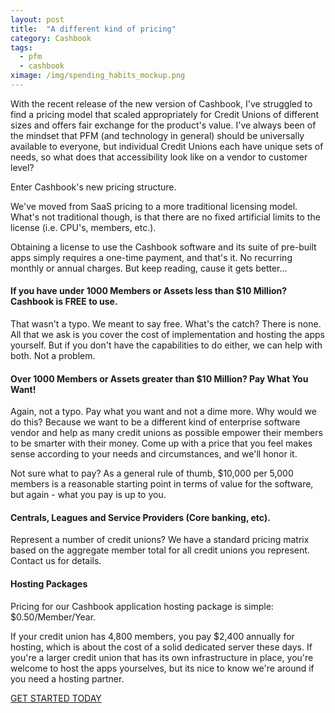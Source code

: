 ```yaml
---
layout: post
title:  "A different kind of pricing"
category: Cashbook
tags:
  - pfm
  - cashbook
ximage: /img/spending_habits_mockup.png
---
```

With the recent release of the new version of Cashbook, I've struggled to find a pricing model that scaled appropriately for Credit Unions of different sizes and offers fair exchange for the product's value. I've always been of the mindset that PFM (and technology in general) should be universally available to everyone, but individual Credit Unions each have unique sets of needs, so what does that accessibility look like on a vendor to customer level?

Enter Cashbook's new pricing structure.  

We've moved from SaaS pricing to a more traditional licensing model. What's not traditional though, is that there are no fixed artificial limits to the license (i.e. CPU's, members, etc.). 

Obtaining a license to use the Cashbook software and its suite of pre-built apps simply requires a one-time payment, and that's it. No recurring monthly or annual charges. But keep reading, cause it gets better...

#### If you have under 1000 Members or Assets less than $10 Million? Cashbook is FREE to use.
That wasn't a typo. We meant to say free. What's the catch? There is none. All that we ask is you cover the cost of implementation and hosting the apps yourself. But if you don't have the capabilities to do either, we can help with both. Not a problem.

#### Over 1000 Members or Assets greater than $10 Million? Pay What You Want!
Again, not a typo. Pay what you want and not a dime more. Why would we do this? Because we want to be a different kind of enterprise software vendor and help as many credit unions as possible empower their members to be smarter with their money. Come up with a price that you feel makes sense according to your needs and circumstances, and we'll honor it.

Not sure what to pay? As a general rule of thumb, $10,000 per 5,000 members is a reasonable starting point in terms of value for the software, but again - what you pay is up to you.

#### Centrals, Leagues and Service Providers (Core banking, etc). 
Represent a number of credit unions?  We have a standard pricing matrix based on the aggregate member total for all credit unions you represent. Contact us for details.

#### Hosting Packages
Pricing for our Cashbook application hosting package is simple: $0.50/Member/Year. 

If your credit union has 4,800 members, you pay $2,400 annually for hosting, which is about the cost of a solid dedicated server these days. If you're a larger credit union that has its own infrastructure in place, you're welcome to host the apps yourselves, but its nice to know we're around if you need a hosting partner.

<div class="container">
  <div class="centered">
    <a href="/contact.html" class="btn btn-theme btn-lg" style="margin-top:30px;">GET STARTED TODAY</a>
  </div>         
</div>
